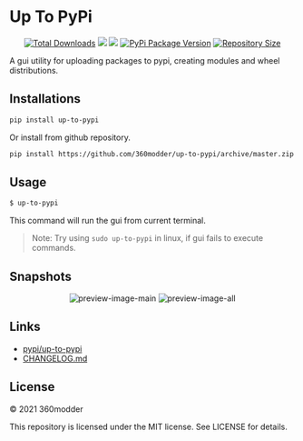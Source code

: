 # Up To PyPi

<p align="center">
  <a href="https://pypi.org/project/up-to-pypi/"><img src="https://pepy.tech/badge/up-to-pypi" alt="Total Downloads"></a>
  <a href="https://www.python.org/downloads/" title="Python Version"><img src="https://img.shields.io/badge/python-%3E=_3.6-green.svg"></a>
  <a href="LICENSE" title="License: MIT"><img src="https://img.shields.io/badge/License-MIT-blue.svg"></a>
  <a href="https://pypi.org/project/up-to-pypi/"><img src="https://badge.fury.io/py/up-to-pypi.svg" alt="PyPi Package Version"></a>
  <a href="https://github.com/360modder/up-to-pypi"><img src="https://img.shields.io/github/repo-size/360modder/up-to-pypi.svg" alt="Repository Size"></a>
</p>

A gui utility for uploading packages to pypi, creating modules and wheel distributions.

## Installations

```bash
pip install up-to-pypi
```

Or install from github repository.

```bash
pip install https://github.com/360modder/up-to-pypi/archive/master.zip
```

## Usage

```bash
$ up-to-pypi
```

This command will run the gui from current terminal.

> Note: Try using `sudo up-to-pypi` in linux, if gui fails to execute commands.

## Snapshots

<p align="center">
  <img src="https://github.com/360modder/up-to-pypi/blob/master/preview/preview-image-main.jpg" alt="preview-image-main">
  <img src="https://github.com/360modder/up-to-pypi/blob/master/preview/preview-image-all.jpg" alt="preview-image-all">
</p>

## Links

- [pypi/up-to-pypi](https://pypi.org/project/up-to-pypi/)
- [CHANGELOG.md](CHANGELOG.md)

## License

© 2021 360modder

This repository is licensed under the MIT license. See LICENSE for details.
